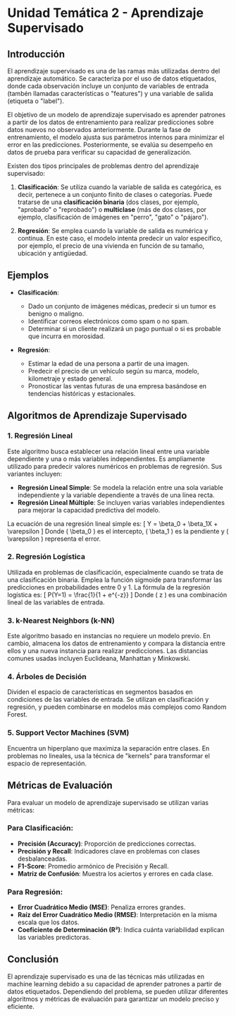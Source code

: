 # Unidad Temática 2 - Aprendizaje Supervisado

## Introducción
El aprendizaje supervisado es una de las ramas más utilizadas dentro del aprendizaje automático. Se caracteriza por el uso de datos etiquetados, donde cada observación incluye un conjunto de variables de entrada (tambén llamadas características o "features") y una variable de salida (etiqueta o "label"). 

El objetivo de un modelo de aprendizaje supervisado es aprender patrones a partir de los datos de entrenamiento para realizar predicciones sobre datos nuevos no observados anteriormente. Durante la fase de entrenamiento, el modelo ajusta sus parámetros internos para minimizar el error en las predicciones. Posteriormente, se evalúa su desempeño en datos de prueba para verificar su capacidad de generalización.

Existen dos tipos principales de problemas dentro del aprendizaje supervisado:

1. **Clasificación**: Se utiliza cuando la variable de salida es categórica, es decir, pertenece a un conjunto finito de clases o categorías. Puede tratarse de una **clasificación binaria** (dos clases, por ejemplo, "aprobado" o "reprobado") o **multiclase** (más de dos clases, por ejemplo, clasificación de imágenes en "perro", "gato" o "pájaro").

2. **Regresión**: Se emplea cuando la variable de salida es numérica y continua. En este caso, el modelo intenta predecir un valor específico, por ejemplo, el precio de una vivienda en función de su tamaño, ubicación y antigüedad.

## Ejemplos

- **Clasificación**:
  - Dado un conjunto de imágenes médicas, predecir si un tumor es benigno o maligno.
  - Identificar correos electrónicos como spam o no spam.
  - Determinar si un cliente realizará un pago puntual o si es probable que incurra en morosidad.
  
- **Regresión**:
  - Estimar la edad de una persona a partir de una imagen.
  - Predecir el precio de un vehículo según su marca, modelo, kilometraje y estado general.
  - Pronosticar las ventas futuras de una empresa basándose en tendencias históricas y estacionales.

## Algoritmos de Aprendizaje Supervisado

### 1. Regresión Lineal
Este algoritmo busca establecer una relación lineal entre una variable dependiente y una o más variables independientes. Es ampliamente utilizado para predecir valores numéricos en problemas de regresión. Sus variantes incluyen:

- **Regresión Lineal Simple**: Se modela la relación entre una sola variable independiente y la variable dependiente a través de una línea recta.
- **Regresión Lineal Múltiple**: Se incluyen varias variables independientes para mejorar la capacidad predictiva del modelo.

La ecuación de una regresión lineal simple es:
\[ Y = \beta_0 + \beta_1X + \varepsilon \]
Donde \( \beta_0 \) es el intercepto, \( \beta_1 \) es la pendiente y \( \varepsilon \) representa el error.

### 2. Regresión Logística
Utilizada en problemas de clasificación, especialmente cuando se trata de una clasificación binaria. Emplea la función sigmoide para transformar las predicciones en probabilidades entre 0 y 1. La fórmula de la regresión logística es:
\[ P(Y=1) = \frac{1}{1 + e^{-z}} \]
Donde \( z \) es una combinación lineal de las variables de entrada.

### 3. k-Nearest Neighbors (k-NN)
Este algoritmo basado en instancias no requiere un modelo previo. En cambio, almacena los datos de entrenamiento y compara la distancia entre ellos y una nueva instancia para realizar predicciones. Las distancias comunes usadas incluyen Euclideana, Manhattan y Minkowski.

### 4. Árboles de Decisión
Dividen el espacio de características en segmentos basados en condiciones de las variables de entrada. Se utilizan en clasificación y regresión, y pueden combinarse en modelos más complejos como Random Forest.

### 5. Support Vector Machines (SVM)
Encuentra un hiperplano que maximiza la separación entre clases. En problemas no lineales, usa la técnica de "kernels" para transformar el espacio de representación.

## Métricas de Evaluación
Para evaluar un modelo de aprendizaje supervisado se utilizan varias métricas:

### Para Clasificación:
- **Precisión (Accuracy)**: Proporción de predicciones correctas.
- **Precisión y Recall**: Indicadores clave en problemas con clases desbalanceadas.
- **F1-Score**: Promedio armónico de Precisión y Recall.
- **Matriz de Confusión**: Muestra los aciertos y errores en cada clase.

### Para Regresión:
- **Error Cuadrático Medio (MSE)**: Penaliza errores grandes.
- **Raíz del Error Cuadrático Medio (RMSE)**: Interpretación en la misma escala que los datos.
- **Coeficiente de Determinación (R²)**: Indica cuánta variabilidad explican las variables predictoras.

## Conclusión
El aprendizaje supervisado es una de las técnicas más utilizadas en machine learning debido a su capacidad de aprender patrones a partir de datos etiquetados. Dependiendo del problema, se pueden utilizar diferentes algoritmos y métricas de evaluación para garantizar un modelo preciso y eficiente.